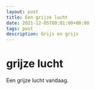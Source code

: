 ```yaml
---
layout: post
title: Een grijze lucht
date: 2021-12-05T00:01:00+00:00
tags: post
description: Grijs en grijs
---
```

# grijze lucht

Een grijze lucht vandaag.
